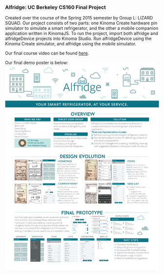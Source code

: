 ### Alfridge: UC Berkeley CS160 Final Project 
Created over the course of the Spring 2015 semester by Group L: LIZARD SQUAD.
Our project consists of two parts: one Kinoma Create hardware pin simulator to simulate a smart refrigerator, and the other a mobile companion application written in KinomaJS. To run the project, import both alfridge and alfridgeDevice projects into Kinoma Studio. Run alfridgeDevice using the Kinoma Create simulator, and alfridge using the mobile simulator.

Our final course video can be found [here](https://www.youtube.com/watch?v=EQvIGbh5IH0).

Our final demo poster is below:
![poster](docs/alfridge-final-poster.png)
